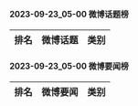 #### 2023-09-23_05-00  微博话题榜

| 排名 | 微博话题 | 类别 |
| --- | --- | --- |
#### 2023-09-23_05-00  微博要闻榜

| 排名 | 微博要闻 | 类别 |
| --- | --- | --- |
